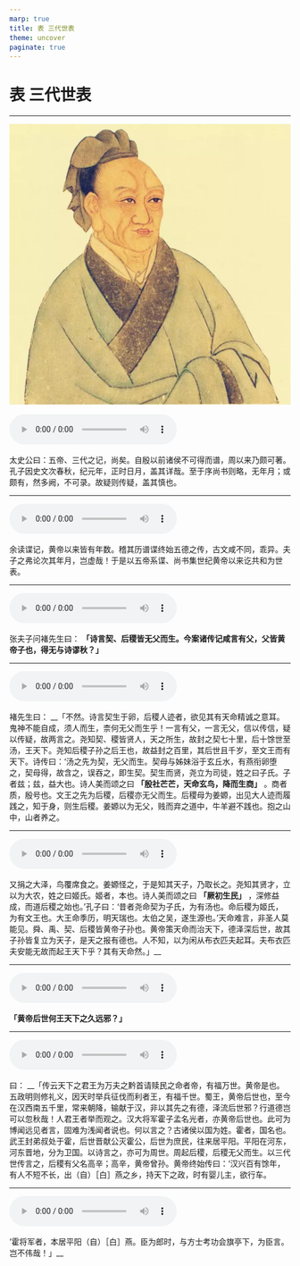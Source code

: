 ```yaml
---
marp: true
title: 表 三代世表
theme: uncover
paginate: true
---
```


# 表 三代世表

---

![bg left](assets/images/simaqian.jpg)

![](assets/audios/013/1.mp3)

太史公曰：五帝、三代之记，尚矣。自殷以前诸侯不可得而谱，周以来乃颇可著。孔子因史文次春秋，纪元年，正时日月，盖其详哉。至于序尚书则略，无年月；或颇有，然多阙，不可录。故疑则传疑，盖其慎也。

---

![](assets/audios/013/2.mp3)

余读谍记，黄帝以来皆有年数。稽其历谱谍终始五德之传，古文咸不同，乖异。夫子之弗论次其年月，岂虚哉！于是以五帝系谍、尚书集世纪黄帝以来讫共和为世表。

---

![](assets/audios/013/5.mp3)

张夫子问褚先生曰： __「诗言契、后稷皆无父而生。今案诸传记咸言有父，父皆黄帝子也，得无与诗谬秋？」__

---

![](assets/audios/013/6.mp3)

褚先生曰： __「不然。诗言契生于卵，后稷人迹者，欲见其有天命精诚之意耳。鬼神不能自成，须人而生，柰何无父而生乎！一言有父，一言无父，信以传信，疑以传疑，故两言之。尧知契、稷皆贤人，天之所生，故封之契七十里，后十馀世至汤，王天下。尧知后稷子孙之后王也，故益封之百里，其后世且千岁，至文王而有天下。诗传曰：‘汤之先为契，无父而生。契母与姊妹浴于玄丘水，有燕衔卵堕之，契母得，故含之，误吞之，即生契。契生而贤，尧立为司徒，姓之曰子氏。子者兹；兹，益大也。诗人美而颂之曰 __「殷社芒芒，天命玄鸟，降而生商」__ 。商者质，殷号也。文王之先为后稷，后稷亦无父而生。后稷母为姜嫄，出见大人迹而履践之，知于身，则生后稷。姜嫄以为无父，贱而弃之道中，牛羊避不践也。抱之山中，山者养之。

---

![](assets/audios/013/7.mp3)

又捐之大泽，鸟覆席食之。姜嫄怪之，于是知其天子，乃取长之。尧知其贤才，立以为大农，姓之曰姬氏。姬者，本也。诗人美而颂之曰 __「厥初生民」__ ，深修益成，而道后稷之始也。’孔子曰：‘昔者尧命契为子氏，为有汤也。命后稷为姬氏，为有文王也。大王命季历，明天瑞也。太伯之吴，遂生源也。’天命难言，非圣人莫能见。舜、禹、契、后稷皆黄帝子孙也。黄帝策天命而治天下，德泽深后世，故其子孙皆复立为天子，是天之报有德也。人不知，以为闲从布衣匹夫起耳。夫布衣匹夫安能无故而起王天下乎？其有天命然。」__

---

![](assets/audios/013/8.mp3)

 __「黄帝后世何王天下之久远邪？」__

---

![](assets/audios/013/9.mp3)

曰： __「传云天下之君王为万夫之黔首请赎民之命者帝，有福万世。黄帝是也。五政明则修礼义，因天时举兵征伐而利者王，有福千世。蜀王，黄帝后世也，至今在汉西南五千里，常来朝降，输献于汉，非以其先之有德，泽流后世邪？行道德岂可以忽秋哉！人君王者举而观之。汉大将军霍子孟名光者，亦黄帝后世也。此可为博闻远见者言，固难为浅闻者说也。何以言之？古诸侯以国为姓。霍者，国名也。武王封弟叔处于霍，后世晋献公灭霍公，后世为庶民，往来居平阳。平阳在河东，河东晋地，分为卫国。以诗言之，亦可为周世。周起后稷，后稷无父而生。以三代世传言之，后稷有父名高辛；高辛，黄帝曾孙。黄帝终始传曰：‘汉兴百有馀年，有人不短不长，出（自）［白］燕之乡，持天下之政，时有婴儿主，欲行车。

---

![](assets/audios/013/10.mp3)

’霍将军者，本居平阳（自）［白］燕。臣为郎时，与方士考功会旗亭下，为臣言。岂不伟哉！」__